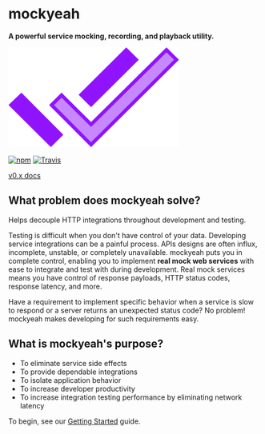 # mockyeah

**A powerful service mocking, recording, and playback utility.**

<img src="logo/mockyeah.png" height="200" />

[![npm](https://img.shields.io/npm/v/mockyeah.svg)](https://www.npmjs.com/package/mockyeah)
[![Travis](https://img.shields.io/travis/mockyeah/mockyeah.svg)](https://travis-ci.org/mockyeah/mockyeah)

[v0.x docs](https://mockyeah.js.org/archive/0.16)

## What problem does mockyeah solve?

Helps decouple HTTP integrations throughout development and testing.

Testing is difficult when you don't have control of your data. Developing service integrations can be a painful process. APIs designs are often influx, incomplete, unstable, or completely unavailable.
mockyeah puts you in complete control, enabling you to implement **real mock web services** with ease to integrate and test with during development. Real mock services means you have control of response payloads, HTTP status codes, response latency, and more.

Have a requirement to implement specific behavior when a service is slow to respond or a server returns an unexpected status code? No problem! mockyeah makes developing for such requirements easy.

## What is mockyeah's purpose?

* To eliminate service side effects
* To provide dependable integrations
* To isolate application behavior
* To increase developer productivity
* To increase integration testing performance by eliminating network latency

To begin, see our [Getting Started](Getting-Started.md) guide.
